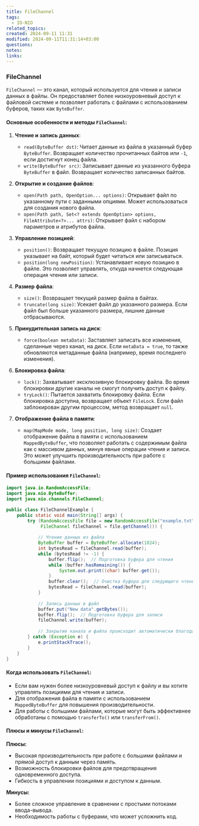 ```yaml
---
title: FileChannel
tags:
  - IO-NIO
related_topics: 
created: 2024-09-11 11:31
modified: 2024-09-11T11:31:14+03:00
questions: 
notes: 
links: 
---
```

### FileChannel

`FileChannel` — это канал, который используется для чтения и записи данных в файлы. Он предоставляет более низкоуровневый доступ к файловой системе и позволяет работать с файлами с использованием буферов, таких как `ByteBuffer`.

#### Основные особенности и методы `FileChannel`:

1. **Чтение и запись данных**:
    
    - `read(ByteBuffer dst)`: Читает данные из файла в указанный буфер `ByteBuffer`. Возвращает количество прочитанных байтов или `-1`, если достигнут конец файла.
    - `write(ByteBuffer src)`: Записывает данные из указанного буфера `ByteBuffer` в файл. Возвращает количество записанных байтов.
2. **Открытие и создание файлов**:
    
    - `open(Path path, OpenOption... options)`: Открывает файл по указанному пути с заданными опциями. Может использоваться для создания нового файла.
    - `open(Path path, Set<? extends OpenOption> options, FileAttribute<?>... attrs)`: Открывает файл с набором параметров и атрибутов файла.
3. **Управление позицией**:
    
    - `position()`: Возвращает текущую позицию в файле. Позиция указывает на байт, который будет читаться или записываться.
    - `position(long newPosition)`: Устанавливает новую позицию в файле. Это позволяет управлять, откуда начнется следующая операция чтения или записи.
4. **Размер файла**:
    
    - `size()`: Возвращает текущий размер файла в байтах.
    - `truncate(long size)`: Усекает файл до указанного размера. Если файл был больше указанного размера, лишние данные отбрасываются.
5. **Принудительная запись на диск**:
    
    - `force(boolean metaData)`: Заставляет записать все изменения, сделанные через канал, на диск. Если `metaData = true`, то также обновляются метаданные файла (например, время последнего изменения).
6. **Блокировка файла**:
    
    - `lock()`: Захватывает эксклюзивную блокировку файла. Во время блокировки другие каналы не смогут получить доступ к файлу.
    - `tryLock()`: Пытается захватить блокировку файла. Если блокировка доступна, возвращает объект `FileLock`. Если файл заблокирован другим процессом, метод возвращает `null`.
7. **Отображение файла в памяти**:
    
    - `map(MapMode mode, long position, long size)`: Создает отображение файла в памяти с использованием `MappedByteBuffer`, что позволяет работать с содержимым файла как с массивом данных, минуя явные операции чтения и записи. Это может улучшить производительность при работе с большими файлами.

#### Пример использования `FileChannel`:
```java
import java.io.RandomAccessFile;
import java.nio.ByteBuffer;
import java.nio.channels.FileChannel;

public class FileChannelExample {
    public static void main(String[] args) {
        try (RandomAccessFile file = new RandomAccessFile("example.txt", "rw");
             FileChannel fileChannel = file.getChannel()) {
            
            // Чтение данных из файла
            ByteBuffer buffer = ByteBuffer.allocate(1024);
            int bytesRead = fileChannel.read(buffer);
            while (bytesRead != -1) {
                buffer.flip();  // Подготовка буфера для чтения
                while (buffer.hasRemaining()) {
                    System.out.print((char) buffer.get());
                }
                buffer.clear();  // Очистка буфера для следующего чтения
                bytesRead = fileChannel.read(buffer);
            }
            
            // Запись данных в файл
            buffer.put("New data".getBytes());
            buffer.flip();  // Подготовка буфера для записи
            fileChannel.write(buffer);
            
            // Закрытие канала и файла происходит автоматически благодаря try-with-resources
        } catch (Exception e) {
            e.printStackTrace();
        }
    }
}

```

#### Когда использовать `FileChannel`:

- Если вам нужен более низкоуровневый доступ к файлу и вы хотите управлять позициями для чтения и записи.
- Для отображения файла в памяти с использованием `MappedByteBuffer` для повышения производительности.
- Для работы с большими файлами, которые могут быть эффективнее обработаны с помощью `transferTo()` или `transferFrom()`.

#### Плюсы и минусы `FileChannel`:

**Плюсы:**

- Высокая производительность при работе с большими файлами и прямой доступ к данным через память.
- Возможность блокировки файлов для предотвращения одновременного доступа.
- Гибкость в управлении позициями и доступом к данным.

**Минусы:**

- Более сложное управление в сравнении с простыми потоками ввода-вывода.
- Необходимость работы с буферами, что может усложнить код.



